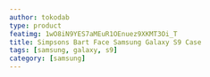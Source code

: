 ```yaml
---
author: tokodab
type: product
featimg: 1wO8iN9YES7aMEuR1OEnuez9XKMT3Oi_T
title: Simpsons Bart Face Samsung Galaxy S9 Case
tags: [samsung, galaxy, s9]
category: [samsung]
---
```

